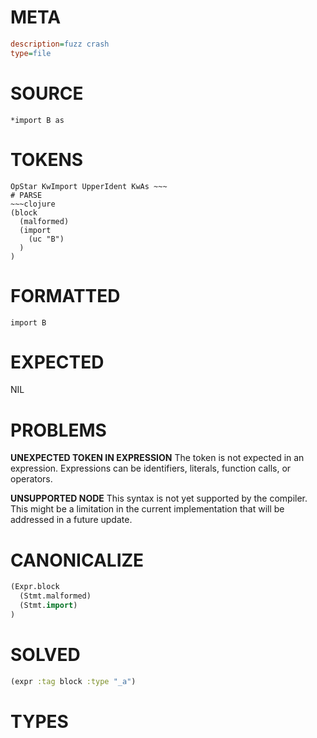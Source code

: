 # META
~~~ini
description=fuzz crash
type=file
~~~
# SOURCE
~~~roc
*import B as
~~~
# TOKENS
~~~text
OpStar KwImport UpperIdent KwAs ~~~
# PARSE
~~~clojure
(block
  (malformed)
  (import
    (uc "B")
  )
)
~~~
# FORMATTED
~~~roc
import B
~~~
# EXPECTED
NIL
# PROBLEMS
**UNEXPECTED TOKEN IN EXPRESSION**
The token **<unknown>** is not expected in an expression.
Expressions can be identifiers, literals, function calls, or operators.



**UNSUPPORTED NODE**
This syntax is not yet supported by the compiler.
This might be a limitation in the current implementation that will be addressed in a future update.



# CANONICALIZE
~~~clojure
(Expr.block
  (Stmt.malformed)
  (Stmt.import)
)
~~~
# SOLVED
~~~clojure
(expr :tag block :type "_a")
~~~
# TYPES
~~~roc
~~~
